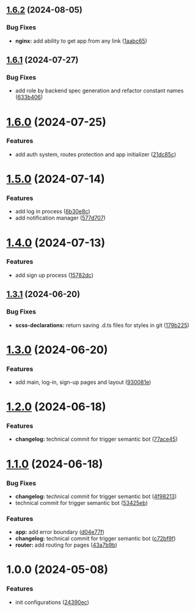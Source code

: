 ## [1.6.2](https://github.com/RomanDeveloperGit/story-app-frontend/compare/v1.6.1...v1.6.2) (2024-08-05)


### Bug Fixes

* **nginx:** add ability to get app from any link ([1aabc65](https://github.com/RomanDeveloperGit/story-app-frontend/commit/1aabc65ed135e7fc13c0992ec8f8a1cab710bb25))

## [1.6.1](https://github.com/RomanDeveloperGit/story-app-frontend/compare/v1.6.0...v1.6.1) (2024-07-27)


### Bug Fixes

* add role by backend spec generation and refactor constant names ([633b406](https://github.com/RomanDeveloperGit/story-app-frontend/commit/633b406fb74e8f8c3f62de0ace4654cb25e8c3e9))

# [1.6.0](https://github.com/RomanDeveloperGit/story-app-frontend/compare/v1.5.0...v1.6.0) (2024-07-25)


### Features

* add auth system, routes protection and app initializer ([21dc85c](https://github.com/RomanDeveloperGit/story-app-frontend/commit/21dc85c0fdb953e6e9df1bdb8f4dbc8678d0c16a))

# [1.5.0](https://github.com/RomanDeveloperGit/story-app-frontend/compare/v1.4.0...v1.5.0) (2024-07-14)


### Features

* add log in process ([6b30e8c](https://github.com/RomanDeveloperGit/story-app-frontend/commit/6b30e8c097b511f560c60e6bf7af53e9af041e36))
* add notification manager ([577d707](https://github.com/RomanDeveloperGit/story-app-frontend/commit/577d7072e2d831ff953cdc12b3391950a3f42345))

# [1.4.0](https://github.com/RomanDeveloperGit/story-app-frontend/compare/v1.3.1...v1.4.0) (2024-07-13)


### Features

* add sign up process ([15782dc](https://github.com/RomanDeveloperGit/story-app-frontend/commit/15782dc432a50b7d0fcbdf40b803054544c6dc7d))

## [1.3.1](https://github.com/RomanDeveloperGit/story-app-frontend/compare/v1.3.0...v1.3.1) (2024-06-20)


### Bug Fixes

* **scss-declarations:** return saving .d.ts files for styles in git ([179b225](https://github.com/RomanDeveloperGit/story-app-frontend/commit/179b225e7496813d140f15fb421de1e18f1e92d1))

# [1.3.0](https://github.com/RomanDeveloperGit/story-app-frontend/compare/v1.2.0...v1.3.0) (2024-06-20)


### Features

* add main, log-in, sign-up pages and layout ([930081e](https://github.com/RomanDeveloperGit/story-app-frontend/commit/930081ecc3bed0214c794b026cf435365f8a8f76))

# [1.2.0](https://github.com/RomanDeveloperGit/story-app-frontend/compare/v1.1.0...v1.2.0) (2024-06-18)


### Features

* **changelog:** technical commit for trigger semantic bot ([77ace45](https://github.com/RomanDeveloperGit/story-app-frontend/commit/77ace45d260afd18be96651c50fe175a974eacf8))

# [1.1.0](https://github.com/RomanDeveloperGit/story-app-frontend/compare/v1.0.0...v1.1.0) (2024-06-18)


### Bug Fixes

* **changelog:** technical commit for trigger semantic bot ([4f98213](https://github.com/RomanDeveloperGit/story-app-frontend/commit/4f98213c7cf3814a9272952ad144a2b2209e0f0f))
* technical commit for trigger semantic bot ([53425eb](https://github.com/RomanDeveloperGit/story-app-frontend/commit/53425eb7339541ba76c9ebdbdb137d99ebbe9502))


### Features

* **app:** add error boundary ([d04e77f](https://github.com/RomanDeveloperGit/story-app-frontend/commit/d04e77f685e019164254f7815346d9ef12d1f6e0))
* **changelog:** technical commit for trigger semantic bot ([c72bf9f](https://github.com/RomanDeveloperGit/story-app-frontend/commit/c72bf9fb4513e1be1d34dca0b1f94a331dc9b372))
* **router:** add routing for pages ([43a7b9b](https://github.com/RomanDeveloperGit/story-app-frontend/commit/43a7b9b40b3acfbd6c0827fb2880b62bb49a6385))

# 1.0.0 (2024-05-08)


### Features

* init configurations ([24390ec](https://github.com/RomanDeveloperGit/story-app-frontend/commit/24390ec3fe5a45fe9759f0d572c26c491490bee9))
